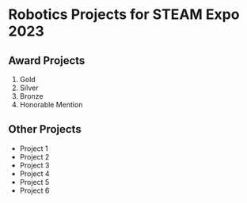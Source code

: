 # Robotics Projects for STEAM Expo 2023


## Award Projects
1. Gold
2. Silver
3. Bronze
4. Honorable Mention


## Other Projects
* Project 1
* Project 2
* Project 3
* Project 4
* Project 5
* Project 6